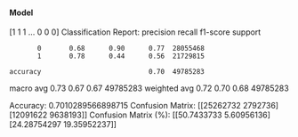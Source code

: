 #### Model
[1 1 1 ... 0 0 0]
Classification Report:
              precision    recall  f1-score   support

           0       0.68      0.90      0.77  28055468
           1       0.78      0.44      0.56  21729815

    accuracy                           0.70  49785283
   macro avg       0.73      0.67      0.67  49785283
weighted avg       0.72      0.70      0.68  49785283

Accuracy: 0.7010289566898715
Confusion Matrix:
[[25262732  2792736]
 [12091622  9638193]]
Confusion Matrix (%):
[[50.7433733   5.60956136]
 [24.28754297 19.35952237]]
